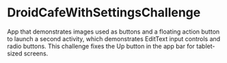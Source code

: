 DroidCafeWithSettingsChallenge
==============================================

App that demonstrates images used as buttons and a floating action button
to launch a second activity, which demonstrates EditText input controls
and radio buttons. This challenge fixes the Up button in the app bar
for tablet-sized screens.

